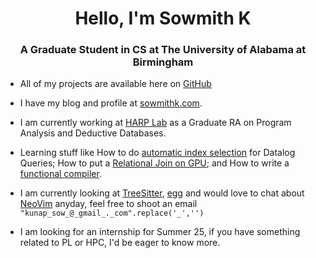 <h1 align="center">Hello, I'm Sowmith K</h1>
<h3 align="center">A Graduate Student in CS at The University of Alabama at Birmingham</h3>

- All of my projects are available here on [GitHub](https://github.com/sowmith1999)
  
- I have my blog and profile at [sowmithk.com](https://sowmithk.com).
  
- I am currently working at [HARP Lab](https://github.com/harp-lab) as a Graduate RA on Program Analysis and Deductive Databases.
  
- Learning stuff like How to do [automatic index selection](https://sowmithk.com/blog/2024/souffle-auto-index/) for Datalog Queries; How to put a [Relational Join on GPU](https://github.com/sowmith1999/gpu_joins); and How to write a [functional compiler](https://github.com/harp-lab/brouhaha).

- I am currently looking at [TreeSitter](https://tree-sitter.github.io/tree-sitter/), [egg](https://egraphs-good.github.io/) and would love to chat about [NeoVim](https://neovim.io/) anyday, feel free to shoot an email `"kunap_sow_@_gmail_._com".replace('_','')`

- I am looking for an internship for Summer 25, if you have something related to PL or HPC, I'd be eager to know more.
<!---
sowmith1999/sowmith1999 is a ✨ special ✨ repository because its `README.md` (this file) appears on your GitHub profile.
You can click the Preview link to take a look at your changes.
--->
